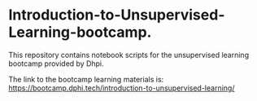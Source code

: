 # Introduction-to-Unsupervised-Learning-bootcamp.
This repository contains notebook scripts for the unsupervised learning bootcamp provided by Dhpi.

The link to the bootcamp learning materials is: https://bootcamp.dphi.tech/introduction-to-unsupervised-learning/
